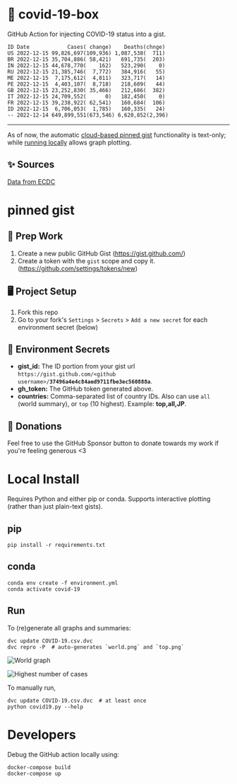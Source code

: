 # 🏥 covid-19-box

GitHub Action for injecting COVID-19 status into a gist.

```
ID Date            Cases( change)    Deaths(chnge)
US 2022-12-15 99,826,697(109,936) 1,087,538(  711)
BR 2022-12-15 35,704,886( 58,421)   691,735(  203)
IN 2022-12-15 44,678,770(    162)   523,290(    0)
RU 2022-12-15 21,385,746(  7,772)   384,916(   55)
ME 2022-12-15  7,175,612(  4,811)   323,717(   14)
PE 2022-12-15  4,403,107(  8,718)   218,609(   44)
GB 2022-12-15 23,252,830( 35,466)   212,686(  382)
IT 2022-12-15 24,709,552(      0)   182,450(    0)
FR 2022-12-15 39,238,922( 62,541)   160,684(  106)
ID 2022-12-15  6,706,053(  1,785)   160,335(   24)
-- 2022-12-14 649,899,551(673,546) 6,620,852(2,396)
```

---

As of now, the automatic [cloud-based pinned gist](#pinned-gist) functionality is text-only;
while [running locally](#local-install) allows graph plotting.

## ✨ Sources

[Data from ECDC](https://www.ecdc.europa.eu/en/publications-data/download-todays-data-geographic-distribution-covid-19-cases-worldwide)

# pinned gist

## 🎒 Prep Work
1. Create a new public GitHub Gist (https://gist.github.com/)
1. Create a token with the `gist` scope and copy it. (https://github.com/settings/tokens/new)

## 🖥 Project Setup
1. Fork this repo
1. Go to your fork's `Settings` > `Secrets` > `Add a new secret` for each environment secret (below)

## 🤫 Environment Secrets
- **gist_id:** The ID portion from your gist url `https://gist.github.com/<github username>/`**`37496a4e4c84aed9711fbe3ec560888a`**.
- **gh_token:** The GitHub token generated above.
- **countries:** Comma-separated list of country IDs. Also can use `all` (world summary), or `top` (10 highest). Example: **top,all,JP**.

## 💸 Donations

Feel free to use the GitHub Sponsor button to donate towards my work if you're feeling generous <3

# Local Install

Requires Python and either pip or conda. Supports interactive plotting (rather than just plain-text gists).

## pip

```
pip install -r requirements.txt
```

## conda

```
conda env create -f environment.yml
conda activate covid-19
```

## Run

To (re)generate all graphs and summaries:

```
dvc update COVID-19.csv.dvc
dvc repro -P  # auto-generates `world.png` and `top.png`
```

![World graph](world.png)

![Highest number of cases](top.png)

To manually run,

```
dvc update COVID-19.csv.dvc  # at least once
python covid19.py --help
```

# Developers

Debug the GitHub action locally using:

```
docker-compose build
docker-compose up
```
